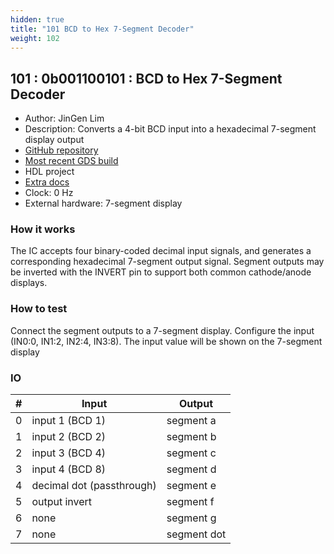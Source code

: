 ```yaml
---
hidden: true
title: "101 BCD to Hex 7-Segment Decoder"
weight: 102
---
```


## 101 : 0b001100101 : BCD to Hex 7-Segment Decoder

* Author: JinGen Lim
* Description: Converts a 4-bit BCD input into a hexadecimal 7-segment display output
* [GitHub repository](https://github.com/jglim/tt02-bcd-hex7seg-hdl)
* [Most recent GDS build](https://github.com/jglim/tt02-bcd-hex7seg-hdl/actions/runs/3580984729)
* HDL project
* [Extra docs](https://github.com/jglim/tt02-bcd-hex7seg-hdl/blob/main/README.md)
* Clock: 0 Hz
* External hardware: 7-segment display



### How it works

The IC accepts four binary-coded decimal input signals, and generates a corresponding hexadecimal 7-segment output signal. Segment outputs may be inverted with the INVERT pin to support both common cathode/anode displays.

### How to test

Connect the segment outputs to a 7-segment display. Configure the input (IN0:0, IN1:2, IN2:4, IN3:8). The input value will be shown on the 7-segment display

### IO

| # | Input        | Output       |
|---|--------------|--------------|
| 0 | input 1 (BCD 1)  | segment a |
| 1 | input 2 (BCD 2)  | segment b |
| 2 | input 3 (BCD 4)  | segment c |
| 3 | input 4 (BCD 8)  | segment d |
| 4 | decimal dot (passthrough)  | segment e |
| 5 | output invert  | segment f |
| 6 | none  | segment g |
| 7 | none  | segment dot |
